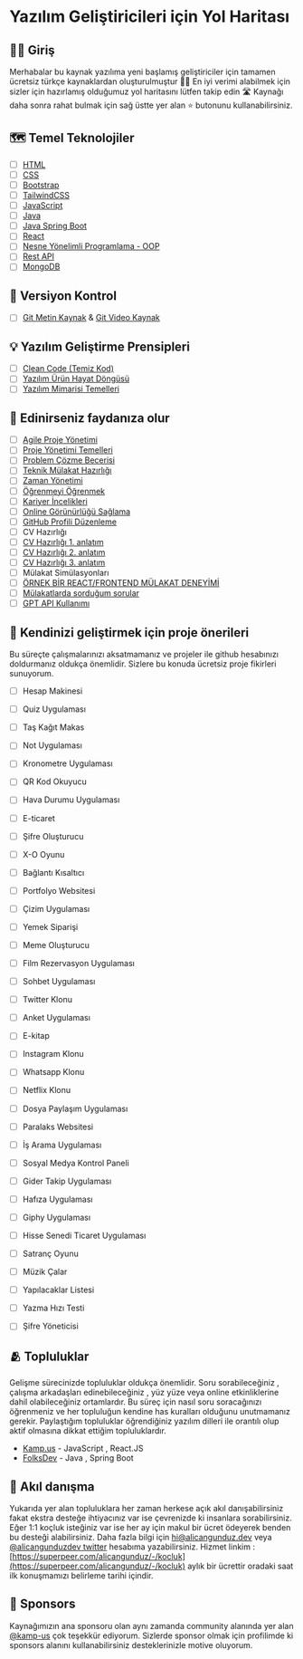 # Yazılım Geliştiricileri için Yol Haritası

## 👋🏻 Giriş
Merhabalar bu kaynak yazılıma yeni başlamış geliştiriciler için  tamamen ücretsiz türkçe kaynaklardan oluşturulmuştur 🤑❌ En iyi verimi alabilmek için sizler için hazırlamış olduğumuz yol haritasını lütfen takip edin 🛣️ Kaynağı daha sonra rahat bulmak için sağ üstte yer alan ⭐ butonunu kullanabilirsiniz. 

## 🗺️ Temel Teknolojiler

- [ ]  [HTML](https://www.youtube.com/watch?v=Y86zzWRle3g&list=PLURN6mxdcwL_dk2ftGRrvt4R2TqfIUysy)
- [ ]  [CSS](https://www.youtube.com/watch?v=TjcMDa4Bnu4&list=PLURN6mxdcwL_QVUfw37hf-PfVXnVwlRRq)
- [ ]  [Bootstrap](https://www.youtube.com/watch?v=8QP-8NPpSq0&list=PLURN6mxdcwL_sM23fQLdwvzC9Qh0N5RPI)
- [ ]  [TailwindCSS](https://www.youtube.com/watch?v=vCgQcyCPH0Y&list=PL-Hkw4CrSVq-Oc898YeSkcHTAAS2K2S3f)
- [ ]  [JavaScript](https://www.youtube.com/watch?v=mcwBvvThO40&list=PLURN6mxdcwL86Q8tCF1Ef6G6rN2jAg5Ht)
- [ ]  [Java](https://www.kodlama.io/p/yazilim-gelistirici-yetistirme-kampi21)
- [ ]  [Java Spring Boot](https://www.kodlama.io/p/yazilim-gelistirici-yetistirme-kampi21)
- [ ]  [React](https://www.youtube.com/watch?v=15ZmJBoD9_Y&list=PLXuv2PShkuHzbwIbcT29XZJBLyx3nWDzb)
- [ ]  [Nesne Yönelimli Programlama - OOP](https://www.youtube.com/watch?v=2DbWGM5X-zk&list=PLziOoGfzD1POR4-P2NsKgfcJCJu7agdkK)
- [ ]  [Rest API](https://www.youtube.com/watch?v=2s2dp3bxWhI&list=PLr48dQTh3FFzwDwCvkVt8Mjxhfjnw0Scf)
- [ ]  [MongoDB](https://www.youtube.com/watch?v=K22uRaW03kM&list=PL0BR3UnhlDq6vS6u1eOjCRCBRS7AbufVs)

## 📜 Versiyon Kontrol

- [ ]  [Git Metin Kaynak](https://aliozgur.gitbooks.io/git101/content/) & [Git Video Kaynak](https://www.youtube.com/watch?v=mgMISrVoAXw&list=PLeGbjrys0OZKPvB7z2JNT8Nxp4VfnFiN6)

## 💡 Yazılım Geliştirme Prensipleri

- [ ]  [Clean Code (Temiz Kod)](https://www.youtube.com/watch?v=0iF0RWSCcxM&list=PLxw2ybf4zPJ5TncW4_IWqFSGGybTaXs5I)
- [ ]  [Yazılım Ürün Hayat Döngüsü](https://www.youtube.com/watch?v=u2rU8Wss4bw)
- [ ]  [Yazılım Mimarisi Temelleri](https://www.youtube.com/watch?v=ynUExBf1nJ0)

## 🚀 Edinirseniz faydanıza olur

- [ ]  [Agile Proje Yönetimi](https://www.youtube.com/watch?v=P8QJmwuezz4)
- [ ]  [Proje Yönetimi Temelleri](https://www.youtube.com/watch?v=3Z8L6fScY2o)
- [ ]  [Problem Çözme Becerisi](https://www.youtube.com/watch?v=J98_nddHAa4)
- [ ]  [Teknik Mülakat Hazırlığı](https://www.youtube.com/watch?v=EupkykeoSbE)
- [ ]  [Zaman Yönetimi](https://www.youtube.com/watch?v=SjTFgVvpvB4)
- [ ]  [Öğrenmeyi Öğrenmek](https://www.youtube.com/watch?v=EMlNstwTHfU)
- [ ]  [Kariyer İncelikleri](https://www.youtube.com/watch?v=YoQ8WTFbpEg)
- [ ]  [Online Görünürlüğü Sağlama](https://www.youtube.com/watch?v=WKruTAIWVJA)
- [ ]  [GitHub Profili Düzenleme](https://www.youtube.com/watch?v=Xy1mu8NTjeQ)
- [ ]  CV Hazırlığı 
  - [ ]  [CV Hazırlığı 1. anlatım](https://www.youtube.com/watch?v=xLLunpzV-o0)
  - [ ]  [CV Hazırlığı 2. anlatım](https://www.youtube.com/watch?v=YvNwefXT2H4)
  - [ ]  [CV Hazırlığı 3. anlatım](https://www.youtube.com/watch?v=ci4Ct0dmP20)
- [ ]  Mülakat Simülasyonları
  - [ ] [ÖRNEK BİR REACT/FRONTEND MÜLAKAT DENEYİMİ ](https://www.youtube.com/watch?v=yNWCFSQxN4E)
  - [ ] [Mülakatlarda sorduğum sorular ](https://www.youtube.com/watch?v=sPVNEImen-s)
- [ ]  [GPT API Kullanımı](https://www.youtube.com/watch?v=qxv6QdYiBtU)

## 🦾 Kendinizi geliştirmek için proje önerileri

Bu süreçte çalışmalarınızı aksatmamanız ve projeler ile github hesabınızı doldurmanız oldukça önemlidir. Sizlere bu konuda ücretsiz proje fikirleri sunuyorum.

- [ ]  Hesap Makinesi
- [ ]  Quiz Uygulaması
- [ ]  Taş Kağıt Makas
- [ ]  Not Uygulaması
- [ ]  Kronometre Uygulaması
- [ ]  QR Kod Okuyucu
- [ ]  Hava Durumu Uygulaması
- [ ]  E-ticaret
- [ ]  Şifre Oluşturucu
- [ ]  X-O Oyunu
- [ ]  Bağlantı Kısaltıcı
- [ ]  Portfolyo Websitesi
- [ ]  Çizim Uygulaması
- [ ]  Yemek Siparişi
- [ ]  Meme Oluşturucu
- [ ]  Film Rezervasyon Uygulaması
- [ ]  Sohbet Uygulaması
- [ ]  Twitter Klonu
- [ ]  Anket Uygulaması
- [ ]  E-kitap
- [ ]  Instagram Klonu
- [ ]  Whatsapp Klonu
- [ ]  Netflix Klonu
- [ ]  Dosya Paylaşım Uygulaması
- [ ]  Paralaks Websitesi
- [ ]  İş Arama Uygulaması
- [ ]  Sosyal Medya Kontrol Paneli
- [ ]  Gider Takip Uygulaması
- [ ]  Hafıza Uygulaması
- [ ]  Giphy Uygulaması
- [ ]  Hisse Senedi Ticaret Uygulaması
- [ ]  Satranç Oyunu
- [ ]  Müzik Çalar
- [ ]  Yapılacaklar Listesi
- [ ]  Yazma Hızı Testi
- [ ]  Şifre Yöneticisi


## 🫂 Topluluklar

Gelişme sürecinizde topluluklar oldukça önemlidir. Soru sorabileceğiniz , çalışma arkadaşları edinebileceğiniz , yüz yüze veya online etkinliklerine dahil olabileceğiniz ortamlardır. Bu süreç için nasıl soru soracağınızı öğrenmeniz ve her topluluğun kendine has kuralları olduğunu unutmamanız gerekir. Paylaştığım topluluklar öğrendiğiniz yazılım dilleri ile orantılı olup aktif olmasına dikkat ettiğim topluluklardır.

-  [Kamp.us](https://discord.gg/kampus) - JavaScript , React.JS 
-  [FolksDev](https://linktr.ee/folksdev) - Java , Spring Boot 


## 🧠 Akıl danışma

Yukarıda yer alan topluluklara her zaman herkese açık akıl danışabilirsiniz fakat ekstra desteğe ihtiyacınız var ise çevrenizde ki insanlara sorabilirsiniz. Eğer 1:1 koçluk isteğiniz var ise her ay için makul bir ücret ödeyerek benden bu desteği alabilirsiniz. Daha fazla bilgi için hi@alicangunduz.dev veya [@alicangunduzdev twitter](https://twitter.com/AliCanGunduzDev) hesabıma yazabilirsiniz. Hizmet linkim : [https://superpeer.com/alicangunduz/-/kocluk](https://superpeer.com/alicangunduz/-/kocluk) aylık bir ücrettir oradaki saat ilk konuşmamızı belirleme tarihi içindir. 

## 💖 Sponsors

Kaynağımızın ana sponsoru olan aynı zamanda community alanında yer alan [@kamp-us](https://github.com/kamp-us) çok teşekkür ediyorum. Sizlerde sponsor olmak için profilimde ki sponsors alanını kullanabilirsiniz desteklerinizle motive oluyorum. 
